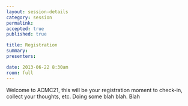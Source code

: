 ```yaml
---
layout: session-details
category: session
permalink:
accepted: true
published: true 

title: Registration
summary:
presenters:

date: 2013-06-22 8:30am
room: full
---
```


Welcome to ACMC21, this will be your registration moment to check-in, collect your thoughts, etc. 
Doing some blah blah. Blah
